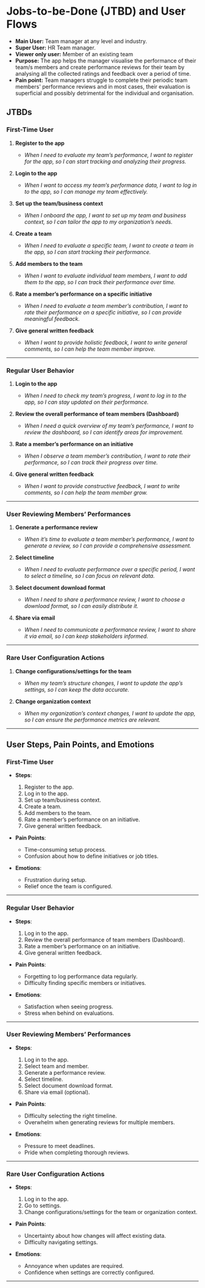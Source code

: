 # Jobs-to-be-Done (JTBD) and User Flows

   - **Main User:** Team manager at any level and industry.
   - **Super User:** HR Team manager.
   - **Viewer only user:** Member of an existing team
   - **Purpose:** The app helps the manager visualise the performance of their team/s members and create performance reviews for their team by analysing all the collected ratings and feedback over a period of time.
   - **Pain point:** Team managers struggle to complete their periodic team members' performance reviews and in most cases, their evaluation is superficial and possibly detrimental for the individual and organisation.

## **JTBDs**

### **First-Time User**
1. **Register to the app**  
   - *When I need to evaluate my team’s performance, I want to register for the app, so I can start tracking and analyzing their progress.*  

2. **Login to the app**  
   - *When I want to access my team’s performance data, I want to log in to the app, so I can manage my team effectively.*  

3. **Set up the team/business context**  
   - *When I onboard the app, I want to set up my team and business context, so I can tailor the app to my organization’s needs.*  

4. **Create a team**  
   - *When I need to evaluate a specific team, I want to create a team in the app, so I can start tracking their performance.*  

5. **Add members to the team**  
   - *When I want to evaluate individual team members, I want to add them to the app, so I can track their performance over time.*  

6. **Rate a member’s performance on a specific initiative**  
   - *When I need to evaluate a team member’s contribution, I want to rate their performance on a specific initiative, so I can provide meaningful feedback.*  

7. **Give general written feedback**  
   - *When I want to provide holistic feedback, I want to write general comments, so I can help the team member improve.*  

---

### **Regular User Behavior**
1. **Login to the app**  
   - *When I need to check my team’s progress, I want to log in to the app, so I can stay updated on their performance.*  

2. **Review the overall performance of team members (Dashboard)**  
   - *When I need a quick overview of my team’s performance, I want to review the dashboard, so I can identify areas for improvement.*  

3. **Rate a member’s performance on an initiative**  
   - *When I observe a team member’s contribution, I want to rate their performance, so I can track their progress over time.*  

4. **Give general written feedback**  
   - *When I want to provide constructive feedback, I want to write comments, so I can help the team member grow.*  

---

### **User Reviewing Members’ Performances**
1. **Generate a performance review**  
   - *When it’s time to evaluate a team member’s performance, I want to generate a review, so I can provide a comprehensive assessment.*  

2. **Select timeline**  
   - *When I need to evaluate performance over a specific period, I want to select a timeline, so I can focus on relevant data.*  

3. **Select document download format**  
   - *When I need to share a performance review, I want to choose a download format, so I can easily distribute it.*  

4. **Share via email**  
   - *When I need to communicate a performance review, I want to share it via email, so I can keep stakeholders informed.*  

---

### **Rare User Configuration Actions**
1. **Change configurations/settings for the team**  
   - *When my team’s structure changes, I want to update the app’s settings, so I can keep the data accurate.*  

2. **Change organization context**  
   - *When my organization’s context changes, I want to update the app, so I can ensure the performance metrics are relevant.*  

---

## **User Steps, Pain Points, and Emotions**

### **First-Time User**
- **Steps**:  
  1. Register to the app.  
  2. Log in to the app.  
  3. Set up team/business context.  
  4. Create a team.  
  5. Add members to the team.  
  6. Rate a member’s performance on an initiative.  
  7. Give general written feedback.  

- **Pain Points**:  
  - Time-consuming setup process.  
  - Confusion about how to define initiatives or job titles.  

- **Emotions**:  
  - Frustration during setup.  
  - Relief once the team is configured.  

---

### **Regular User Behavior**
- **Steps**:  
  1. Log in to the app.  
  2. Review the overall performance of team members (Dashboard).  
  3. Rate a member’s performance on an initiative.  
  4. Give general written feedback.  

- **Pain Points**:  
  - Forgetting to log performance data regularly.  
  - Difficulty finding specific members or initiatives.  

- **Emotions**:  
  - Satisfaction when seeing progress.  
  - Stress when behind on evaluations.  

---

### **User Reviewing Members’ Performances**
- **Steps**:  
  1. Log in to the app.  
  2. Select team and member.  
  3. Generate a performance review.  
  4. Select timeline.  
  5. Select document download format.  
  6. Share via email (optional).  

- **Pain Points**:  
  - Difficulty selecting the right timeline.  
  - Overwhelm when generating reviews for multiple members.  

- **Emotions**:  
  - Pressure to meet deadlines.  
  - Pride when completing thorough reviews.  

---

### **Rare User Configuration Actions**
- **Steps**:  
  1. Log in to the app.  
  2. Go to settings.  
  3. Change configurations/settings for the team or organization context.  

- **Pain Points**:  
  - Uncertainty about how changes will affect existing data.  
  - Difficulty navigating settings.  

- **Emotions**:  
  - Annoyance when updates are required.  
  - Confidence when settings are correctly configured.  

---

